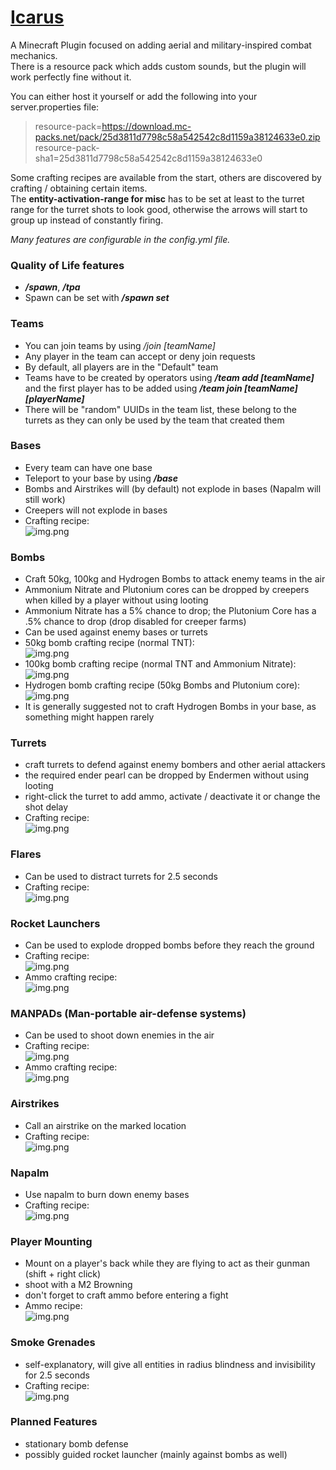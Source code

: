 # [Icarus](https://github.com/kehessen/Icarus/releases/latest)

A Minecraft Plugin focused on adding aerial and military-inspired combat mechanics.\
There is a resource pack which adds custom sounds, but the plugin will
work perfectly fine without it.

You can either host it yourself or add the following into your server.properties file:
> resource-pack=https://download.mc-packs.net/pack/25d3811d7798c58a542542c8d1159a38124633e0.zip \
> resource-pack-sha1=25d3811d7798c58a542542c8d1159a38124633e0

Some crafting recipes are available from the start, others are discovered by crafting / obtaining certain items.
\
The **entity-activation-range for misc** has to be set at least to the turret range for the turret shots to look good, otherwise the
arrows will start to group up instead of constantly firing.

_Many features are configurable in the config.yml file._

### Quality of Life features

- _**/spawn**_, _**/tpa**_
- Spawn can be set with **_/spawn set_**

### Teams

- You can join teams by using _/join [teamName]_
- Any player in the team can accept or deny join requests
- By default, all players are in the "Default" team
- Teams have to be created by operators using _**/team add [teamName]**_ and the first player has to be added using
  _**/team
  join [teamName] [playerName]**_
- There will be "random" UUIDs in the team list, these belong to the turrets as they can only be used by the team that
  created them

### Bases

- Every team can have one base
- Teleport to your base by using _**/base**_
- Bombs and Airstrikes will (by default) not explode in bases (Napalm will still work)
- Creepers will not explode in bases
- Crafting recipe: \
  ![img.png](Images/BaseRecipe.png)

### Bombs

- Craft 50kg, 100kg and Hydrogen Bombs to attack enemy teams in the air
- Ammonium Nitrate and Plutonium cores can be dropped by creepers when killed by a player without using looting
- Ammonium Nitrate has a 5% chance to drop; the Plutonium Core has a .5% chance to drop (drop disabled for creeper
  farms)
- Can be used against enemy bases or turrets
- 50kg bomb crafting recipe (normal TNT): \
  ![img.png](Images/SmallBombRecipe.png)
- 100kg bomb crafting recipe (normal TNT and Ammonium Nitrate): \
  ![img.png](Images/MediumBombRecipe.png)
- Hydrogen bomb crafting recipe (50kg Bombs and Plutonium core): \
  ![img.png](Images/HydrogenBombRecipe.png)
- It is generally suggested not to craft Hydrogen Bombs in your base, as something might happen rarely

### Turrets

- craft turrets to defend against enemy bombers and other aerial attackers
- the required ender pearl can be dropped by Endermen without using looting
- right-click the turret to add ammo, activate / deactivate it or change the shot delay
- Crafting recipe: \
  ![img.png](Images/TurretRecipe.png)

### Flares

- Can be used to distract turrets for 2.5 seconds
- Crafting recipe: \
  ![img.png](Images/FlareRecipe.png)

### Rocket Launchers

- Can be used to explode dropped bombs before they reach the ground
- Crafting recipe:\
  ![img.png](Images/RocketLauncherRecipe.png)
- Ammo crafting recipe: \
  ![img.png](Images/RocketLauncherAmmoRecipe.png)

### MANPADs (Man-portable air-defense systems)

- Can be used to shoot down enemies in the air
- Crafting recipe: \
  ![img.png](Images/MANPADRecipe.png)
- Ammo crafting recipe: \
  ![img.png](Images/MANPADAmmoRecipe.png)

### Airstrikes

- Call an airstrike on the marked location
- Crafting recipe: \
  ![img.png](Images/AirstrikeRecipe.png)

### Napalm

- Use napalm to burn down enemy bases
- Crafting recipe: \
  ![img.png](Images/NapalmRecipe.png)

### Player Mounting

- Mount on a player's back while they are flying to act as their gunman (shift + right click)
- shoot with a M2 Browning
- don't forget to craft ammo before entering a fight
- Ammo recipe:   
  ![img.png](Images/BrowningAmmoRecipe.png)

### Smoke Grenades

- self-explanatory, will give all entities in radius blindness and invisibility for 2.5 seconds
- Crafting recipe: \
  ![img.png](Images/SmokeGrenadeRecipe.png)

### Planned Features

- stationary bomb defense
- possibly guided rocket launcher (mainly against bombs as well)